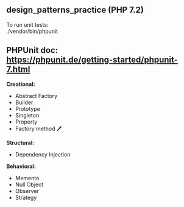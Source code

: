 ## design_patterns_practice (PHP 7.2)    

To run unit tests:  
./vendor/bin/phpunit

PHPUnit doc:   
https://phpunit.de/getting-started/phpunit-7.html     
---
**Creational:**   
- Abstract Factory
- Builder
- Prototype
- Singleton
- Property
- Factory method  :pen:     

**Structural:**   
- Dependency Injection

**Behavioral:**   
- Memento
- Null Object
- Observer
- Strategy



